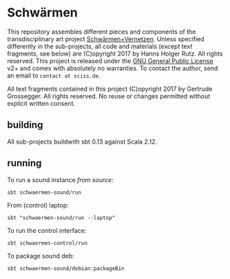 # Schwärmen

This repository assembles different pieces and components of the transdisciplinary art project
[Schwärmen+Vernetzen](https://www.researchcatalogue.net/view/361990/361991).
Unless specified differently in the sub-projects, all code and materials (except text fragments, see below) are
(C)opyright 2017 by Hanns Holger Rutz. All rights reserved. This project is released under the
[GNU General Public License](http://github.com/Sciss/ImperfectReconstruction/blob/master/LICENSE) v2+ and comes with absolutely no warranties.
To contact the author, send an email to `contact at sciss.de`.

All text fragments contained in this project (C)opyright 2017 by Gertrude Grossegger. All rights reserved.
No reuse or changes permitted without explicit written consent.

## building

All sub-projects buildwith sbt 0.13 against Scala 2.12.

## running

To run a sound instance _from source_:

    sbt schwaermen-sound/run

From (control) laptop:

    sbt "schwaermen-sound/run --laptop"

To run the control interface:

    sbt schwaermen-control/run

To package sound deb:

    sbt schwaermen-sound/debian:packageBin
